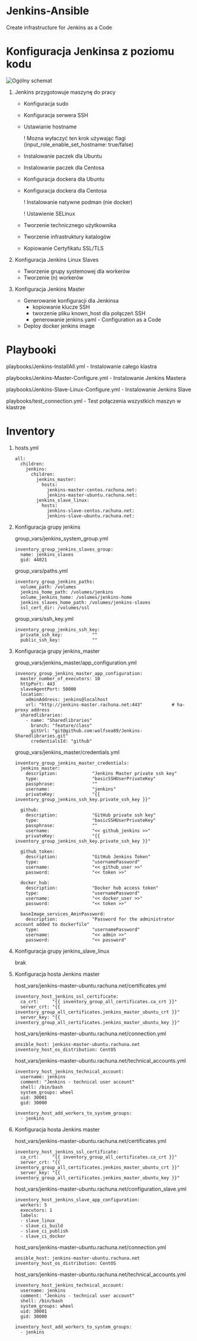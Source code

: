 Jenkins-Ansible
=========
Create infrastructure for Jenkins as a Code

Konfiguracja Jenkinsa z poziomu kodu
=========
![Ogólny schemat](docs/overview.png)

1. Jenkins przygotowuje maszynę do pracy
    - Konfiguracja sudo
    - Konfiguracja serwera SSH
    - Ustawianie hostname

      ! Mozna wyłaczyć ten krok używając flagi (input_role_enable_set_hostname: true/false)

    - Instalowanie paczek dla Ubuntu
    - Instalowanie paczek dla Centosa
    - Konfiguracja dockera dla Ubuntu
    - Konfiguracja dockera dla Centosa

      ! Instalowanie natywne podman (nie docker)

      ! Ustawienie SELinux

    - Tworzenie technicznego użytkownika
    - Tworzenie infrastruktury katalogów
    - Kopiowanie Certyfikatu SSL/TLS

2. Konfiguracja Jenkins Linux Slaves
    - Tworzenie grupy systemowej dla workerów
    - Tworzenie (n) workerów

3. Konfiguracja Jenkins Master
    - Generowanie konfiguracji dla Jenkinsa
        - kopiowanie klucze SSH
        - tworzenie pliku known_host dla połączeń SSH
        - generowanie jenkins.yaml - Configuration as a Code
    - Deploy docker jenkins image

Playbooki
=========
playbooks/Jenkins-InstallAll.yml - Instalowanie całego klastra

playbooks/Jenkins-Master-Configure.yml - Instalowanie Jenkins Mastera

playbooks/Jenkins-Slave-Linux-Configure.yml - Instalowanie Jenkins Slave

playbooks/test_connection.yml - Test połączenia wszystkich maszyn w klastrze

Inventory
=========
1. hosts.yml
    ```
    all:
      children:
        jenkins:
          children:
            jenkins_master:
              hosts:
                jenkins-master-centos.rachuna.net:
                jenkins-master-ubuntu.rachuna.net:
            jenkins_slave_linux:
              hosts:
                jenkins-slave-centos.rachuna.net:
                jenkins-slave-ubuntu.rachuna.net:
    ```

2. Konfiguracja grupy jenkins

    group_vars/jenkins_system_group.yml
    ```
    inventory_group_jenkins_slaves_group:
      name: jenkins_slaves
      gid: 44021

    ```
    group_vars/paths.yml
    ```
    inventory_group_jenkins_paths:
      volume_path: /volumes
      jenkins_home_path: /volumes/jenkins
      volume_jenkins_home: /volumes/jenkins-home
      jenkins_slaves_home_path: /volumes/jenkins-slaves
      ssl_cert_dir: /volumes/ssl
    ```
    group_vars/ssh_key.yml
    ```
    inventory_group_jenkins_ssh_key:
      private_ssh_key:           ""
      public_ssh_key:            ""
    ```
3. Konfiguracja grupy jenkins_master

    group_vars/jenkins_master/app_configuration.yml
    ```
    invenory_group_jenkins_master_app_configuration:
      master_number_of_executors: 10
      httpPort: 443
      slaveAgentPort: 50000
      location:
        adminAddress: jenkins@localhost
        url: "http://jenkins-master.rachuna.net:443"           # ha-proxy address
      sharedlibraries:
        - name: "Sharedlibraries"
          branch: "feature/class"
          gitUrl: "git@github.com:wolfsea89/Jenkins-Sharedlibraries.git"
          credentialsId: "github"
    ```
    group_vars/jenkins_master/credentials.yml
    ```
    inventory_group_jenkins_master_credentials:
      jenkins_master:
        description:             "Jenkins Master private ssh key"
        type:                    "basicSSHUserPrivateKey"
        passphrase:              ""
        username:                "jenkins"
        privateKey:              "{{ inventory_group_jenkins_ssh_key.private_ssh_key }}"

      github:
        description:             "GitHub private ssh key"
        type:                    "basicSSHUserPrivateKey"
        passphrase:              ""
        username:                "<< github_jenkins >>"
        privateKey:              "{{ inventory_group_jenkins_ssh_key.private_ssh_key }}"

      github_token:
        description:             "GitHub Jenkins Token"
        type:                    "usernamePassword"
        username:                "<< github_user >>"
        password:                "<< token >>"

      docker_hub:
        description:             "Docker hub access token"
        type:                    "usernamePassword"
        username:                "<< docker_user >>"
        password:                "<< token >>"

      baseImage_services_AminPassword:
        description:             "Password for the administrator account added to dockerfile"
        type:                    "usernamePassword"
        username:                "<< admin >>"
        password:                "<< password"
    ```

4. Konfiguracja grupy jenkins_slave_linux

    brak

5. Konfiguracja hosta Jenkins master

    host_vars/jenkins-master-ubuntu.rachuna.net/certificates.yml
    ```
    inventory_host_jenkins_ssl_certificate:
      ca_crt:     "{{ inventory_group_all_certificates.ca_crt }}"
      server_crt: "{{ inventory_group_all_certificates.jenkins_master_ubuntu_crt }}"
      server_key: "{{ inventory_group_all_certificates.jenkins_master_ubuntu_key }}"
    ```
    host_vars/jenkins-master-ubuntu.rachuna.net/connection.yml
    ```
    ansible_host: jenkins-master-ubuntu.rachuna.net
    inventory_host_os_distribution: CentOS
    ```
    host_vars/jenkins-master-ubuntu.rachuna.net/technical_accounts.yml
    ```
    inventory_host_jenkins_technical_account:
      username: jenkins
      comment: "Jenkins - technical user account"
      shell: /bin/bash
      system_groups: wheel
      uid: 30001
      gid: 30000

    inventory_host_add_workers_to_system_groups:
      - jenkins
    ```

6. Konfiguracja hosta Jenkins master

    host_vars/jenkins-master-ubuntu.rachuna.net/certificates.yml
    ```
    inventory_host_jenkins_ssl_certificate:
      ca_crt:     "{{ inventory_group_all_certificates.ca_crt }}"
      server_crt: "{{ inventory_group_all_certificates.jenkins_master_ubuntu_crt }}"
      server_key: "{{ inventory_group_all_certificates.jenkins_master_ubuntu_key }}"
    ```
    host_vars/jenkins-master-ubuntu.rachuna.net/configuration_slave.yml
    ```
    inventory_host_jenkins_slave_app_configuration:
      workers: 5
      executors: 1
      labels:
      - slave_linux
      - slave_ci_build
      - slave_ci_publish
      - slave_ci_docker
    ```
    host_vars/jenkins-master-ubuntu.rachuna.net/connection.yml
    ```
    ansible_host: jenkins-master-ubuntu.rachuna.net
    inventory_host_os_distribution: CentOS
    ```
    host_vars/jenkins-master-ubuntu.rachuna.net/technical_accounts.yml
    ```
    inventory_host_jenkins_technical_account:
      username: jenkins
      comment: "Jenkins - technical user account"
      shell: /bin/bash
      system_groups: wheel
      uid: 30001
      gid: 30000

    inventory_host_add_workers_to_system_groups:
      - jenkins
    ```
